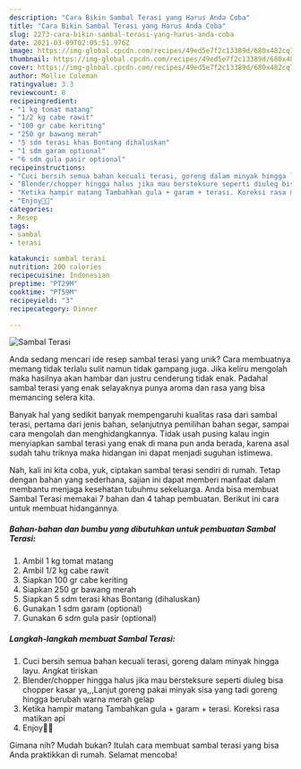 ```yaml
---
description: "Cara Bikin Sambal Terasi yang Harus Anda Coba"
title: "Cara Bikin Sambal Terasi yang Harus Anda Coba"
slug: 2273-cara-bikin-sambal-terasi-yang-harus-anda-coba
date: 2021-03-09T02:05:51.976Z
image: https://img-global.cpcdn.com/recipes/49ed5e7f2c13389d/680x482cq70/sambal-terasi-foto-resep-utama.jpg
thumbnail: https://img-global.cpcdn.com/recipes/49ed5e7f2c13389d/680x482cq70/sambal-terasi-foto-resep-utama.jpg
cover: https://img-global.cpcdn.com/recipes/49ed5e7f2c13389d/680x482cq70/sambal-terasi-foto-resep-utama.jpg
author: Mollie Coleman
ratingvalue: 3.3
reviewcount: 8
recipeingredient:
- "1 kg tomat matang"
- "1/2 kg cabe rawit"
- "100 gr cabe keriting"
- "250 gr bawang merah"
- "5 sdm terasi khas Bontang dihaluskan"
- "1 sdm garam optional"
- "6 sdm gula pasir optional"
recipeinstructions:
- "Cuci bersih semua bahan kecuali terasi, goreng dalam minyak hingga layu. Angkat tiriskan"
- "Blender/chopper hingga halus jika mau bersteksure seperti diuleg bisa chopper kasar ya,,,Lanjut goreng pakai minyak sisa yang tadi goreng hingga berubah warna merah gelap"
- "Ketika hampir matang Tambahkan gula + garam + terasi. Koreksi rasa matikan api"
- "Enjoy🤤😘"
categories:
- Resep
tags:
- sambal
- terasi

katakunci: sambal terasi 
nutrition: 200 calories
recipecuisine: Indonesian
preptime: "PT29M"
cooktime: "PT59M"
recipeyield: "3"
recipecategory: Dinner

---
```



![Sambal Terasi](https://img-global.cpcdn.com/recipes/49ed5e7f2c13389d/680x482cq70/sambal-terasi-foto-resep-utama.jpg)

Anda sedang mencari ide resep sambal terasi yang unik? Cara membuatnya memang tidak terlalu sulit namun tidak gampang juga. Jika keliru mengolah maka hasilnya akan hambar dan justru cenderung tidak enak. Padahal sambal terasi yang enak selayaknya punya aroma dan rasa yang bisa memancing selera kita.

Banyak hal yang sedikit banyak mempengaruhi kualitas rasa dari sambal terasi, pertama dari jenis bahan, selanjutnya pemilihan bahan segar, sampai cara mengolah dan menghidangkannya. Tidak usah pusing kalau ingin menyiapkan sambal terasi yang enak di mana pun anda berada, karena asal sudah tahu triknya maka hidangan ini dapat menjadi suguhan istimewa.




Nah, kali ini kita coba, yuk, ciptakan sambal terasi sendiri di rumah. Tetap dengan bahan yang sederhana, sajian ini dapat memberi manfaat dalam membantu menjaga kesehatan tubuhmu sekeluarga. Anda bisa membuat Sambal Terasi memakai 7 bahan dan 4 tahap pembuatan. Berikut ini cara untuk membuat hidangannya.

<!--inarticleads1-->

##### Bahan-bahan dan bumbu yang dibutuhkan untuk pembuatan Sambal Terasi:

1. Ambil 1 kg tomat matang
1. Ambil 1/2 kg cabe rawit
1. Siapkan 100 gr cabe keriting
1. Siapkan 250 gr bawang merah
1. Siapkan 5 sdm terasi khas Bontang (dihaluskan)
1. Gunakan 1 sdm garam (optional)
1. Gunakan 6 sdm gula pasir (optional)




<!--inarticleads2-->

##### Langkah-langkah membuat Sambal Terasi:

1. Cuci bersih semua bahan kecuali terasi, goreng dalam minyak hingga layu. Angkat tiriskan
1. Blender/chopper hingga halus jika mau bersteksure seperti diuleg bisa chopper kasar ya,,,Lanjut goreng pakai minyak sisa yang tadi goreng hingga berubah warna merah gelap
1. Ketika hampir matang Tambahkan gula + garam + terasi. Koreksi rasa matikan api
1. Enjoy🤤😘




Gimana nih? Mudah bukan? Itulah cara membuat sambal terasi yang bisa Anda praktikkan di rumah. Selamat mencoba!
